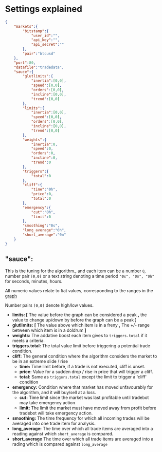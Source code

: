 # Settings explained
```json
{
	"markets":{
		"bitstamp":{
            "user_id":"",
            "api_key":"",
            "api_secret":""
		},
		"pair":"btcusd"
	},
	"port":80,
	"datafile":"tradedata",
	"sauce":{
		"glutlimits":{
			"inertia":[0,0],
			"speed":[0,0],
			"orders":[0,0],
			"incline":[0,0],
			"trend":[0,0]
		},
		"limits":{
			"inertia":[0,0],
			"speed":[0,0],
			"orders":[0,0],
			"incline":[0,0],
			"trend":[0,0]
		},
		"weights":{
			"inertia":0,
			"speed":0,
			"orders":0,
			"incline":0,
			"trend":0
		},
		"triggers":{
			"total":0
		},
		"cliff":{
			"time":"0h",
			"price":0,
			"total":0
		},
		"emergency":{
			"cut":"0h",
			"limit":0
		},
		"smoothing":"0s",
		"long_average":"0h",
		"short_average":"0m"
	}
}
```
## "sauce":
This is the tuning for the algorithm., and each item can be a number `0`, number pair `[0,0]` or a text string denoting a time period `"0s", "0m", "0h"` for seconds, minutes, hours.

All numeric values relate to fiat values, corresponding to the ranges in the [graph](https://user-images.githubusercontent.com/998947/47151580-05f97600-d2d2-11e8-88bb-508450b9c019.png)

Number pairs `[0,0]` denote high/low values.
* **limits: [** The value before the graph can be considered a peak **,** the value to change up/down by before the graph can be a peak **]**
* **glutlimits:** **[** The value above which item is in a freny **,** The +/- range between which item is in a doldrum **]**
* **weights:** The addative boost each item gives to `triggers.total` if it meets a criteria.
* **triggers.total:** The total value limit before triggering a potential trade condition.
* **cliff:** The general condition where the algorithm considers the market to be in an extreme slide / rise
  * **time:** Time limit before, if a trade is not executed, cliff is unset.
  * **price:** Value for a sudden drop / rise in price that will trigger a cliff.
  * **total:** Same as `triggers.total` except the limit to trigger a 'cliff' condition
* **emergency:** Condition where that market has moved unfavourably for the algorithm, and it will buy/sell at a loss.
  * **cut:** Time limit since the market was last profitable until tradebot may take emergency action
  * **limit:** The limit the market must have moved away from profit before tradebot will take emergency action.
* **smoothing:** The time frequency for which all incoming trades will be averaged into one trade item for analysis.
* **long_average:** The time over which all trade items are averaged into a reading against which `short_average` is compared.
* **short_average** The time over which all trade items are averaged into a rading which is compared against `long_average`

